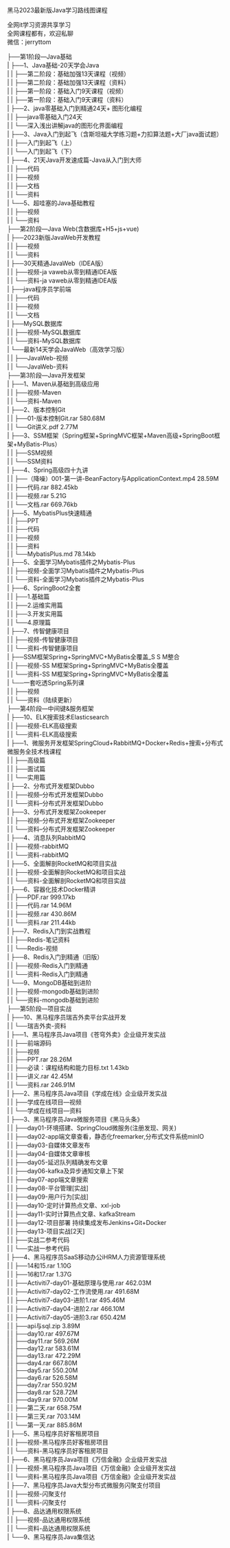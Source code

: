 黑马2023最新版Java学习路线图课程

全网it学习资源共享学习<br>全网课程都有，欢迎私聊<br>微信：jerryttom<br>

├──第1阶段—Java基础<br> | ├──1、Java基础-20天学会Java<br> | | ├──第二阶段：基础加强13天课程（视频）<br> | | ├──第二阶段：基础加强13天课程（资料）<br> | | ├──第一阶段：基础入门9天课程（视频）<br> | | ├──第一阶段：基础入门9天课程（资料）<br> | ├──2、java零基础入门到精通24天+ 图形化编程<br> | | ├──java零基础入门24天<br> | | └──深入浅出讲解java的图形化界面编程<br> | ├──3、Java入门到起飞（含斯坦福大学练习题+力扣算法题+大厂java面试题）<br> | | ├──入门到起飞（上）<br> | | └──入门到起飞（下）<br> | ├──4、21天Java开发速成篇-Java从入门到大师<br> | | ├──代码<br> | | ├──视频<br> | | ├──文档<br> | | └──资料<br> | └──5、超哇塞的Java基础教程<br> | | ├──视频<br> | | └──资料<br> ├──第2阶段—Java Web(含数据库+H5+js+vue)<br> | ├──2023新版JavaWeb开发教程<br> | | ├──视频<br> | | └──资料<br> | ├──30天精通JavaWeb（IDEA版）<br> | | ├──视频-ja vaweb从零到精通IDEA版<br> | | └──资料-ja vaweb从零到精通IDEA版<br> | ├──java程序员学前端<br> | | ├──代码<br> | | ├──视频<br> | | └──文档<br> | ├──MySQL数据库<br> | | ├──视频-MySQL数据库<br> | | └──资料-MySQL数据库<br> | └──最新14天学会JavaWeb（高效学习版）<br> | | ├──JavaWeb-视频<br> | | └──JavaWeb-资料<br> ├──第3阶段—Java开发框架<br> | ├──1、Maven从基础到高级应用<br> | | ├──视频-Maven<br> | | └──资料-Maven<br> | ├──2、版本控制Git<br> | | ├──01-版本控制Git.rar 580.68M<br> | | └──Git讲义.pdf 2.77M<br> | ├──3、SSM框架（Spring框架+SpringMVC框架+Maven高级+SpringBoot框架+MyBatis-Plus）<br> | | ├──SSM视频<br> | | └──SSM资料<br> | ├──4、Spring高级四十九讲<br> | | ├──（降噪）001-第一讲-BeanFactory与ApplicationContext.mp4 28.59M<br> | | ├──代码.rar 882.45kb<br> | | ├──视频.rar 5.21G<br> | | └──文档.rar 669.76kb<br> | ├──5、MybatisPlus快速精通<br> | | ├──PPT<br> | | ├──代码<br> | | ├──视频<br> | | ├──资料<br> | | └──MybatisPlus.md 78.14kb<br> | ├──5、全面学习Mybatis插件之Mybatis-Plus<br> | | ├──视频-全面学习Mybatis插件之Mybatis-Plus<br> | | └──资料-全面学习Mybatis插件之Mybatis-Plus<br> | ├──6、SpringBoot2全套<br> | | ├──1.基础篇<br> | | ├──2.运维实用篇<br> | | ├──3.开发实用篇<br> | | └──4.原理篇<br> | ├──7、传智健康项目<br> | | ├──视频-传智健康项目<br> | | └──资料-传智健康项目<br> | ├──SSM框架Spring+SpringMVC+MyBatis全覆盖_S S M整合<br> | | ├──视频-SS M框架Spring+SpringMVC+MyBatis全覆盖<br> | | └──资料-SS M框架Spring+SpringMVC+MyBatis全覆盖<br> | └──一套吃透Spring系列课<br> | | ├──视频<br> | | └──资料（陆续更新）<br> ├──第4阶段—中间键&amp;服务框架<br> | ├──10、ELK搜索技术Elasticsearch<br> | | ├──视频-ELK高级搜索<br> | | └──资料-ELK高级搜索<br> | ├──1、微服务开发框架SpringCloud+RabbitMQ+Docker+Redis+搜索+分布式微服务全技术栈课程<br> | | ├──高级篇<br> | | ├──面试篇<br> | | └──实用篇<br> | ├──2、分布式开发框架Dubbo<br> | | ├──视频–分布式开发框架Dubbo<br> | | └──资料–分布式开发框架Dubbo<br> | ├──3、分布式开发框架Zookeeper<br> | | ├──视频–分布式开发框架Zookeeper<br> | | └──资料–分布式开发框架Zookeeper<br> | ├──4、消息队列RabbitMQ<br> | | ├──视频-rabbitMQ<br> | | └──资料-rabbitMQ<br> | ├──5、全面解剖RocketMQ和项目实战<br> | | ├──视频-全面解剖RocketMQ和项目实战<br> | | └──资料-全面解剖RocketMQ和项目实战<br> | ├──6、容器化技术Docker精讲<br> | | ├──PDF.rar 999.17kb<br> | | ├──代码.rar 14.96M<br> | | ├──视频.rar 430.86M<br> | | └──资料.rar 211.44kb<br> | ├──7、Redis入门到实战教程<br> | | ├──Redis-笔记资料<br> | | └──Redis-视频<br> | ├──8、Redis入门到精通（旧版）<br> | | ├──视频-Redis入门到精通<br> | | └──资料-Redis入门到精通<br> | └──9、MongoDB基础到进阶<br> | | ├──视频-mongodb基础到进阶<br> | | └──资料-mongodb基础到进阶<br> ├──第5阶段—项目实战<br> | ├──10、黑马程序员瑞吉外卖平台实战开发<br> | | └──瑞吉外卖-资料<br> | ├──1、黑马程序员Java项目《苍穹外卖》企业级开发实战<br> | | ├──前端源码<br> | | ├──视频<br> | | ├──PPT.rar 28.26M<br> | | ├──必读：课程结构和能力目标.txt 1.43kb<br> | | ├──讲义.rar 42.45M<br> | | └──资料.rar 246.91M<br> | ├──2、黑马程序员Java项目《学成在线》企业级开发实战<br> | | ├──学成在线项目—视频<br> | | └──学成在线项目—资料<br> | ├──3、黑马程序员Java微服务项目《黑马头条》<br> | | ├──day01-环境搭建、SpringCloud微服务(注册发现、网关)<br> | | ├──day02-app端文章查看，静态化freemarker,分布式文件系统minIO<br> | | ├──day03-自媒体文章发布<br> | | ├──day04-自媒体文章审核<br> | | ├──day05-延迟队列精确发布文章<br> | | ├──day06-kafka及异步通知文章上下架<br> | | ├──day07-app端文章搜索<br> | | ├──day08-平台管理[实战]<br> | | ├──day09-用户行为[实战]<br> | | ├──day10-定时计算热点文章、xxl-job<br> | | ├──day11-实时计算热点文章、kafkaStream<br> | | ├──day12-项目部署 持续集成发布Jenkins+Git+Docker<br> | | ├──day13-项目实战[2天]<br> | | ├──实战二参考代码<br> | | └──实战一参考代码<br> | ├──4、黑马程序员SaaS移动办公iHRM人力资源管理系统<br> | | ├──14和15.rar 1.10G<br> | | ├──16和17.rar 1.37G<br> | | ├──Activiti7-day01-基础原理与使用.rar 462.03M<br> | | ├──Activiti7-day02-工作流使用.rar 491.68M<br> | | ├──Activiti7-day03-进阶1.rar 495.46M<br> | | ├──Activiti7-day04-进阶2.rar 466.10M<br> | | ├──Activiti7-day05-进阶3.rar 650.42M<br> | | ├──api与sql.zip 3.89M<br> | | ├──day10.rar 497.67M<br> | | ├──day11.rar 569.26M<br> | | ├──day12.rar 583.61M<br> | | ├──day13.rar 472.29M<br> | | ├──day4.rar 667.80M<br> | | ├──day5.rar 550.20M<br> | | ├──day6.rar 526.58M<br> | | ├──day7.rar 550.92M<br> | | ├──day8.rar 528.72M<br> | | ├──day9.rar 970.00M<br> | | ├──第二天.rar 658.75M<br> | | ├──第三天.rar 703.14M<br> | | └──第一天.rar 885.86M<br> | ├──5、黑马程序员好客租房项目<br> | | ├──视频-黑马程序员好客租房项目<br> | | └──资料-黑马程序员好客租房项目<br> | ├──6、黑马程序员Java项目《万信金融》企业级开发实战<br> | | ├──视频-黑马程序员Java项目《万信金融》企业级开发实战<br> | | └──资料-黑马程序员Java项目《万信金融》企业级开发实战<br> | ├──7、黑马程序员Java大型分布式微服务闪聚支付项目<br> | | ├──视频-闪聚支付<br> | | └──资料-闪聚支付<br> | ├──8、品达通用权限系统<br> | | ├──视频-品达通用权限系统<br> | | └──资料-品达通用权限系统<br> | └──9、黑马程序员Java集信达